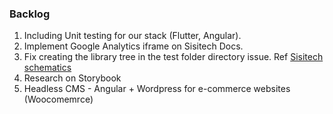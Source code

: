 ### Backlog

1. Including Unit testing for our stack (Flutter, Angular).
1. Implement Google Analytics iframe on Sisitech Docs.
1. Fix creating the library tree in the test folder directory issue. Ref [Sisitech schematics](http://npm.request.africa/-/web/detail/@sisitech/schematics)
1. Research on Storybook
2. Headless CMS - Angular + Wordpress for e-commerce websites (Woocomemrce)